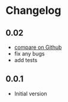 # Changelog

## 0.02
- [compare on Github](https://github.com/takyam-git/shelf_redis_session_store/compare/c03da59acccce1bd5b74c6c52df0f8f32450303e...c109c9cadaff7cc43d8dd975bc37ea7f5a39d12f)
- fix any bugs
- add tests

## 0.0.1
- Initial version
